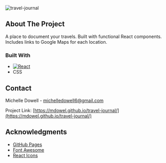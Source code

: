 ![travel-journal](https://github.com/user-attachments/assets/709a22c1-6f65-40ca-b870-9500c88460b2)

<!-- ABOUT THE PROJECT -->
## About The Project

A place to document your travels. Built with functional React components. Includes links to Google Maps for each location.

### Built With

* [![React][React.js]][React-url]
* CSS


<!-- CONTACT -->
## Contact

Michelle Dowell - michelledowell6@gmail.com

Project Link: [https://mdowel.github.io/travel-journal/](https://mdowel.github.io/travel-journal/)

<!-- ACKNOWLEDGMENTS -->
## Acknowledgments

* [GitHub Pages](https://pages.github.com)
* [Font Awesome](https://fontawesome.com)
* [React Icons](https://react-icons.github.io/react-icons/search)

<!-- MARKDOWN LINKS & IMAGES -->
<!-- https://www.markdownguide.org/basic-syntax/#reference-style-links -->
[linkedin-shield]: https://img.shields.io/badge/-LinkedIn-black.svg?style=for-the-badge&logo=linkedin&colorB=555
[linkedin-url]: www.linkedin.com/in/michelle-dowell-84b39a332
[React.js]: https://img.shields.io/badge/React-20232A?style=for-the-badge&logo=react&logoColor=61DAFB
[React-url]: https://reactjs.org/
